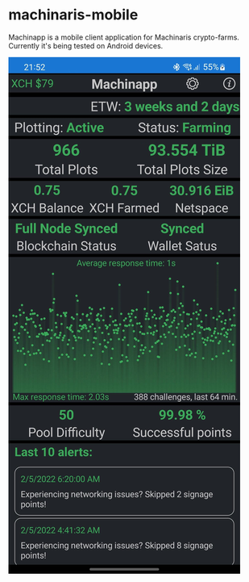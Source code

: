 # machinaris-mobile
Machinapp is a mobile client application for Machinaris crypto-farms.
Currently it's being tested on Android devices.

![alt text](https://github.com/guydavis/machinaris-mobile/blob/main/images/machinapp_screenshot.jpg)
